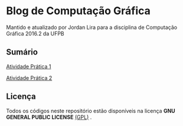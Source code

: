 # Blog de Computação Gráfica
Mantido e atualizado por Jordan Lira para a disciplina de Computação Gráfica 2016.2 da UFPB


Sumário
---
[Atividade Prática 1](https://github.com/AraujoJordan/CG-2016-2/tree/master/AtividadePratica1)

[Atividade Prática 2](https://github.com/AraujoJordan/CG-2016-2/tree/master/AtividadePratica2)

## Licença

Todos os códigos neste repositório estão disponíveis na licença **GNU GENERAL PUBLIC LICENSE**
[(GPL)](https://github.com/AraujoJordan/CG-2016-2/blob/master/LICENSE)
.
